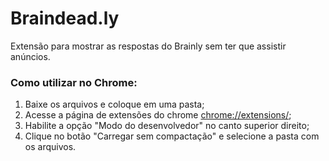 # Braindead.ly
Extensão para mostrar as respostas do Brainly sem ter que assistir anúncios.

### Como utilizar no Chrome: ###
1. Baixe os arquivos e coloque em uma pasta;
2. Acesse a página de extensões do chrome [chrome://extensions/](chrome://extensions/);
3. Habilite a opção "Modo do desenvolvedor" no canto superior direito;
4. Clique no botão "Carregar sem compactação" e selecione a pasta com os arquivos.
